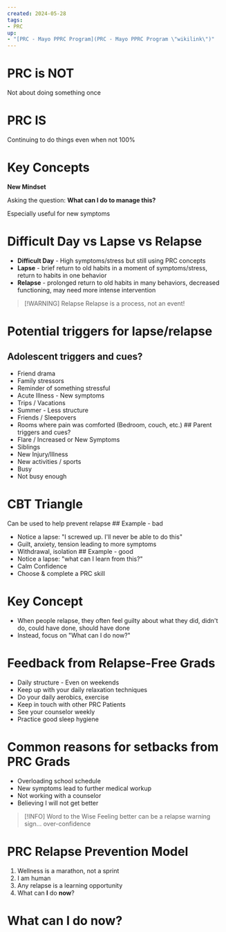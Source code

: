 ```yaml
---
created: 2024-05-28
tags:
- PRC
up:
- "[PRC - Mayo PPRC Program](PRC - Mayo PPRC Program \"wikilink\")"
---
```


# PRC is NOT

Not about doing something once

# PRC IS

Continuing to do things even when not 100%

# Key Concepts

**New Mindset**

Asking the question: **What can I do to manage this?**

Especially useful for new symptoms

# Difficult Day vs Lapse vs Relapse

- **Difficult Day** - High symptoms/stress but still using PRC concepts
- **Lapse** - brief return to old habits in a moment of symptoms/stress, return to habits in one behavior
- **Relapse** - prolonged return to old habits in many behaviors, decreased functioning, may need more intense intervention

> \[!WARNING\] Relapse
> Relapse is a process, not an event!

# Potential triggers for lapse/relapse

## Adolescent triggers and cues?

- Friend drama
- Family stressors
- Reminder of something stressful
- Acute Illness - New symptoms
- Trips / Vacations
- Summer - Less structure
- Friends / Sleepovers
- Rooms where pain was comforted (Bedroom, couch, etc.)
  \## Parent triggers and cues?
- Flare / Increased or New Symptoms
- Siblings
- New Injury/Illness
- New activities / sports
- Busy
- Not busy enough

# CBT Triangle

Can be used to help prevent relapse
\## Example - bad
- Notice a lapse: "I screwed up. I'll never be able to do this"
- Guilt, anxiety, tension leading to more symptoms
- Withdrawal, isolation
\## Example - good
- Notice a lapse: "what can I learn from this?"
- Calm Confidence
- Choose & complete a PRC skill

# Key Concept

- When people relapse, they often feel guilty about what they did, didn't do, could have done, should have done
- Instead, focus on "What can I do now?"

# Feedback from Relapse-Free Grads

- Daily structure - Even on weekends
- Keep up with your daily relaxation techniques
- Do your daily aerobics, exercise
- Keep in touch with other PRC Patients
- See your counselor weekly
- Practice good sleep hygiene

# Common reasons for setbacks from PRC Grads

- Overloading school schedule
- New symptoms lead to further medical workup
- Not working with a counselor
- Believing I will not get better

> \[!INFO\] Word to the Wise
> Feeling better can be a relapse warning sign... over-confidence

# PRC Relapse Prevention Model

1.  Wellness is a marathon, not a sprint
2.  I am human
3.  Any relapse is a learning opportunity
4.  What can **I** do **now**?

# What can I do now?

